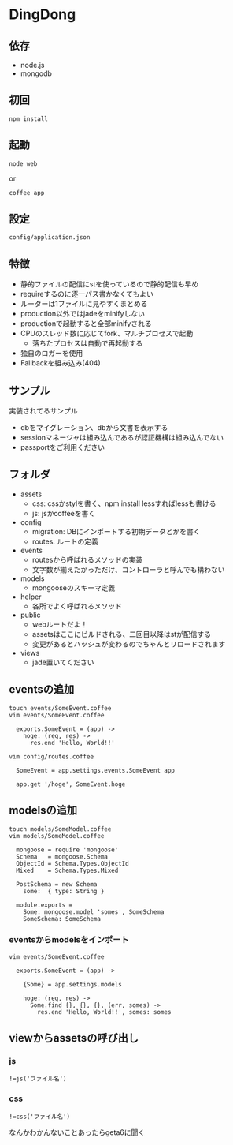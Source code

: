 # DingDong

## 依存

* node.js
* mongodb


## 初回

    npm install

## 起動

    node web

or

    coffee app


## 設定

`config/application.json`


## 特徴

* 静的ファイルの配信にstを使っているので静的配信も早め
* requireするのに逐一パス書かなくてもよい
* ルーターは1ファイルに見やすくまとめる
* production以外ではjadeをminifyしない
* productionで起動すると全部minifyされる
* CPUのスレッド数に応じてfork、マルチプロセスで起動
  * 落ちたプロセスは自動で再起動する
* 独自のロガーを使用
* Fallbackを組み込み(404)


## サンプル

実装されてるサンプル

* dbをマイグレーション、dbから文書を表示する
* sessionマネージャは組み込んであるが認証機構は組み込んでない
* passportをご利用ください


## フォルダ

* assets
  * css: cssかstylを書く、npm install lessすればlessも書ける
  * js: jsかcoffeeを書く
* config
  * migration: DBにインポートする初期データとかを書く
  * routes: ルートの定義
* events
  * routesから呼ばれるメソッドの実装
  * 文字数が揃えたかっただけ、コントローラと呼んでも構わない
* models
  * mongooseのスキーマ定義
* helper
  * 各所でよく呼ばれるメソッド
* public
  * webルートだよ！
  * assetsはここにビルドされる、二回目以降はstが配信する
  * 変更があるとハッシュが変わるのでちゃんとリロードされます
* views
  * jade置いてください


## eventsの追加

    touch events/SomeEvent.coffee
    vim events/SomeEvent.coffee

      exports.SomeEvent = (app) ->
        hoge: (req, res) ->
          res.end 'Hello, World!!'

    vim config/routes.coffee

      SomeEvent = app.settings.events.SomeEvent app

      app.get '/hoge', SomeEvent.hoge


## modelsの追加

    touch models/SomeModel.coffee
    vim models/SomeModel.coffee

      mongoose = require 'mongoose'
      Schema   = mongoose.Schema
      ObjectId = Schema.Types.ObjectId
      Mixed    = Schema.Types.Mixed

      PostSchema = new Schema
        some:  { type: String }

      module.exports =
        Some: mongoose.model 'somes', SomeSchema
        SomeSchema: SomeSchema


### eventsからmodelsをインポート

    vim events/SomeEvent.coffee

      exports.SomeEvent = (app) ->

        {Some} = app.settings.models

        hoge: (req, res) ->
          Some.find {}, {}, {}, (err, somes) ->
            res.end 'Hello, World!!', somes: somes



## viewからassetsの呼び出し

### js

    !=js('ファイル名')

### css

    !=css('ファイル名')


なんかわかんないことあったらgeta6に聞く

